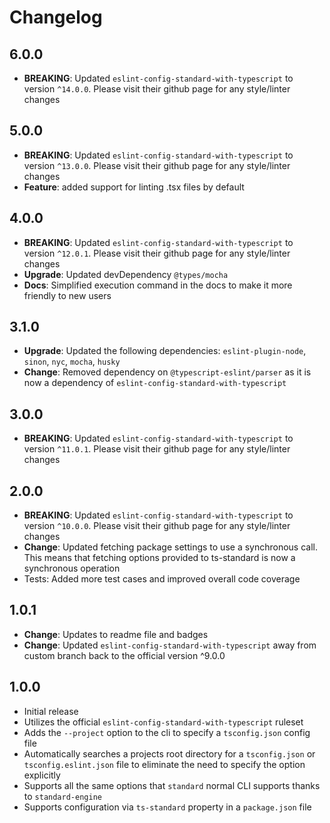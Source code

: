 # Changelog

## 6.0.0
- **BREAKING**: Updated `eslint-config-standard-with-typescript` to version `^14.0.0`. Please visit
their github page for any style/linter changes

## 5.0.0
- **BREAKING**: Updated `eslint-config-standard-with-typescript` to version `^13.0.0`. Please visit
their github page for any style/linter changes
- **Feature**: added support for linting .tsx files by default

## 4.0.0
- **BREAKING**: Updated `eslint-config-standard-with-typescript` to version `^12.0.1`. Please visit
their github page for any style/linter changes
- **Upgrade**: Updated devDependency `@types/mocha`
- **Docs**: Simplified execution command in the docs to make it more friendly to new users

## 3.1.0
- **Upgrade**: Updated the following dependencies: `eslint-plugin-node`, `sinon`, `nyc`, `mocha`, `husky`
- **Change**: Removed dependency on `@typescript-eslint/parser` as it is now a dependency of
`eslint-config-standard-with-typescript`

## 3.0.0

- **BREAKING**: Updated `eslint-config-standard-with-typescript` to version `^11.0.1`. Please visit
their github page for any style/linter changes

## 2.0.0

- **BREAKING**: Updated `eslint-config-standard-with-typescript` to version `^10.0.0`. Please visit
their github page for any style/linter changes
- **Change**: Updated fetching package settings to use a synchronous call. This means that fetching
options provided to ts-standard is now a synchronous operation
- Tests: Added more test cases and improved overall code coverage

## 1.0.1

- **Change**: Updates to readme file and badges
- **Change**: Updated `eslint-config-standard-with-typescript` away from custom branch back to the
official version ^9.0.0

## 1.0.0

- Initial release
- Utilizes the official `eslint-config-standard-with-typescript` ruleset
- Adds the `--project` option to the cli to specify a `tsconfig.json` config file
- Automatically searches a projects root directory for a `tsconfig.json` or `tsconfig.eslint.json` file to
eliminate the need to specify the option explicitly
- Supports all the same options that `standard` normal CLI supports thanks to `standard-engine`
- Supports configuration via `ts-standard` property in a `package.json` file
